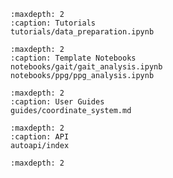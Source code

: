 ```{toctree}
:maxdepth: 2
:caption: Tutorials
tutorials/data_preparation.ipynb
```

```{toctree}
:maxdepth: 2
:caption: Template Notebooks
notebooks/gait/gait_analysis.ipynb
notebooks/ppg/ppg_analysis.ipynb
```

```{toctree}
:maxdepth: 2
:caption: User Guides
guides/coordinate_system.md
```

```{toctree}
:maxdepth: 2
:caption: API
autoapi/index
```

<!-- ```{toctree}
:maxdepth: 2
:caption: TSDF schema
tsdf_paradigma_schemas.md
tsdf_paradigma_channels_and_units.md
``` -->

```{toctree}
:maxdepth: 2